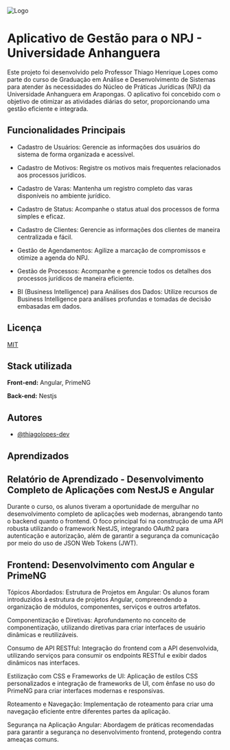 
![Logo](https://github.com/thiagolopes-dev/npj-ui/blob/dev/src/assets/images/npj_logo.png?raw=true)


# Aplicativo de Gestão para o NPJ - Universidade Anhanguera

Este projeto foi desenvolvido pelo Professor Thiago Henrique Lopes como parte do curso de Graduação em Análise e Desenvolvimento de Sistemas para atender às necessidades do Núcleo de Práticas Jurídicas (NPJ) da Universidade Anhanguera em Arapongas. O aplicativo foi concebido com o objetivo de otimizar as atividades diárias do setor, proporcionando uma gestão eficiente e integrada.
## Funcionalidades Principais
- Cadastro de Usuários: Gerencie as informações dos usuários do sistema de forma organizada e acessível.

- Cadastro de Motivos: Registre os motivos mais frequentes relacionados aos processos jurídicos.

- Cadastro de Varas: Mantenha um registro completo das varas disponíveis no ambiente jurídico.

- Cadastro de Status: Acompanhe o status atual dos processos de forma simples e eficaz.

- Cadastro de Clientes: Gerencie as informações dos clientes de maneira centralizada e fácil.

- Gestão de Agendamentos: Agilize a marcação de compromissos e otimize a agenda do NPJ.

- Gestão de Processos: Acompanhe e gerencie todos os detalhes dos processos jurídicos de maneira eficiente.

- BI (Business Intelligence) para Análises dos Dados: Utilize recursos de Business Intelligence para análises profundas e tomadas de decisão embasadas em dados.
## Licença

[MIT](https://choosealicense.com/licenses/mit/)


## Stack utilizada

**Front-end:** Angular, PrimeNG

**Back-end:** Nestjs


## Autores

- [@thiagolopes-dev](https://github.com/thiagolopes-dev)


## Aprendizados

## Relatório de Aprendizado - Desenvolvimento Completo de Aplicações com NestJS e Angular

Durante o curso, os alunos tiveram a oportunidade de mergulhar no desenvolvimento completo de aplicações web modernas, abrangendo tanto o backend quanto o frontend. O foco principal foi na construção de uma API robusta utilizando o framework NestJS, integrando OAuth2 para autenticação e autorização, além de garantir a segurança da comunicação por meio do uso de JSON Web Tokens (JWT).


## Frontend: Desenvolvimento com Angular e PrimeNG
Tópicos Abordados:
Estrutura de Projetos em Angular: Os alunos foram introduzidos à estrutura de projetos Angular, compreendendo a organização de módulos, componentes, serviços e outros artefatos.

Componentização e Diretivas: Aprofundamento no conceito de componentização, utilizando diretivas para criar interfaces de usuário dinâmicas e reutilizáveis.

Consumo de API RESTful: Integração do frontend com a API desenvolvida, utilizando serviços para consumir os endpoints RESTful e exibir dados dinâmicos nas interfaces.

Estilização com CSS e Frameworks de UI: Aplicação de estilos CSS personalizados e integração de frameworks de UI, com ênfase no uso do PrimeNG para criar interfaces modernas e responsivas.

Roteamento e Navegação: Implementação de roteamento para criar uma navegação eficiente entre diferentes partes da aplicação.

Segurança na Aplicação Angular: Abordagem de práticas recomendadas para garantir a segurança no desenvolvimento frontend, protegendo contra ameaças comuns.